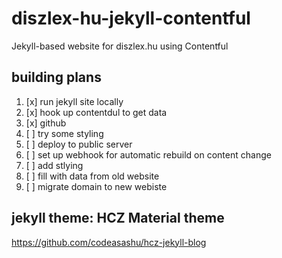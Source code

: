 # diszlex-hu-jekyll-contentful
Jekyll-based website for diszlex.hu using Contentful

## building plans
1. [x] run jekyll site locally
2. [x] hook up contentdul to get data
3. [x] github
4. [ ] try some styling
5. [ ] deploy to public server
6. [ ] set up webhook for automatic rebuild on content change
7. [ ] add stlying
8. [ ] fill with data from old website
9. [ ] migrate domain to new webiste

## jekyll theme:  HCZ Material theme
https://github.com/codeasashu/hcz-jekyll-blog
